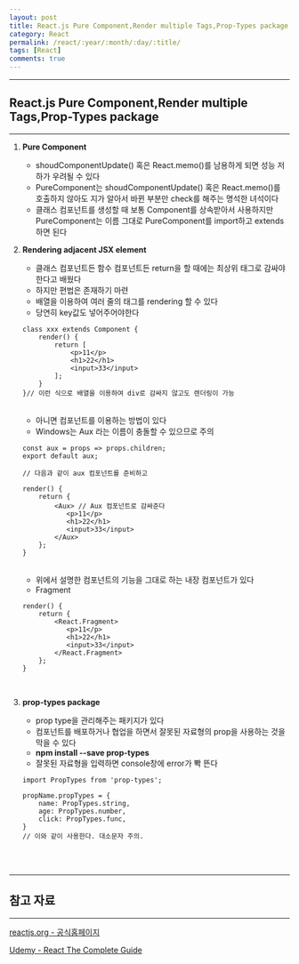```yaml
---
layout: post
title: React.js Pure Component,Render multiple Tags,Prop-Types package
category: React
permalink: /react/:year/:month/:day/:title/
tags: [React]
comments: true
---
```


---

## React.js Pure Component,Render multiple Tags,Prop-Types package

---

1. **Pure Component**

   * shoudComponentUpdate() 혹은 React.memo()를 남용하게 되면 성능 저하가 우려될 수 있다
   * PureComponent는 shoudComponentUpdate() 혹은 React.memo()를 호출하지 않아도 지가 알아서 바뀐 부분만 check를 해주는 명석한 녀석이다
   * 클래스 컴포넌트를 생성할 때 보통 Component를 상속받아서 사용하지만 PureComponent는 이름 그대로 PureComponent를 import하고 extends하면 된다
     

2. **Rendering adjacent JSX element**

   * 클래스 컴포넌트든 함수 컴포넌트든 return을 할 때에는 최상위 태그로 감싸야한다고 배웠다
   * 하지만 편법은 존재하기 마련
   * 배열을 이용하여 여러 줄의 태그를 rendering 할 수 있다
   * 당연히 key값도 넣어주어야한다

   ```react
   class xxx extends Component {
       render() {
           return [
               <p>11</p>
               <h1>22</h1>
               <input>33</input>
           ];
       }
   }// 이런 식으로 배열을 이용하여 div로 감싸지 않고도 렌더링이 가능
   ```

   <br>

   * 아니면 컴포넌트를 이용하는 방법이 있다
   * Windows는 Aux 라는 이름이 충돌할 수 있으므로 주의

   ```react
   const aux = props => props.children;
   export default aux;
   
   // 다음과 같이 aux 컴포넌트를 준비하고
   
   render() {
       return {
           <Aux> // Aux 컴포넌트로 감싸준다
         	  <p>11</p>
              <h1>22</h1>
              <input>33</input>
           </Aux>
       };
   }
   ```

   <br>

   * 위에서 설명한 컴포넌트의 기능을 그대로 하는 내장 컴포넌트가 있다
   * Fragment

   ```react
   render() {
       return {
           <React.Fragment>
         	  <p>11</p>
              <h1>22</h1>
              <input>33</input>
           </React.Fragment>
       };
   }
   ```

   <br>

3. **prop-types package**

   * prop type을 관리해주는 패키지가 있다
   * 컴포넌트를 배포하거나 협업을 하면서 잘못된 자료형의 prop을 사용하는 것을 막을 수 있다
   * **npm install --save prop-types**
   * 잘못된 자료형을 입력하면 console창에 error가 뽝 뜬다

   ```react
   import PropTypes from 'prop-types';
   
   propName.propTypes = {
       name: PropTypes.string,
       age: PropTypes.number,
       click: PropTypes.func,
   }
   // 이와 같이 사용한다. 대소문자 주의.
   ```

<br>

<br>

---

## 참고 자료

---

[reactjs.org - 공식홈페이지](https://ko.reactjs.org/tutorial/tutorial.html)

[Udemy - React The Complete Guide](https://www.udemy.com/course/react-the-complete-guide-incl-redux/)